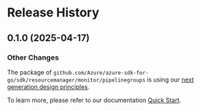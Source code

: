 # Release History

## 0.1.0 (2025-04-17)
### Other Changes

The package of `github.com/Azure/azure-sdk-for-go/sdk/resourcemanager/monitor/pipelinegroups` is using our [next generation design principles](https://azure.github.io/azure-sdk/general_introduction.html).

To learn more, please refer to our documentation [Quick Start](https://aka.ms/azsdk/go/mgmt).